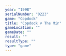```yaml
---
year: "1998"
serialNumber: "0223" 
game: "Copdock"
title: "Copdock v The Min"
gameLocation: ""
gameDate: ""
result: ""
resultType: ""
type: "game"
---
```

